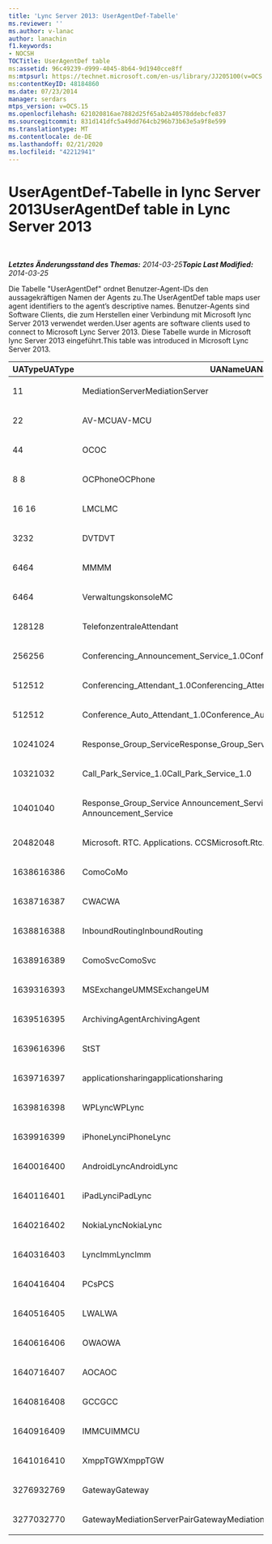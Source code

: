 ```yaml
---
title: 'Lync Server 2013: UserAgentDef-Tabelle'
ms.reviewer: ''
ms.author: v-lanac
author: lanachin
f1.keywords:
- NOCSH
TOCTitle: UserAgentDef table
ms:assetid: 96c49239-d999-4045-8b64-9d1940cce8ff
ms:mtpsurl: https://technet.microsoft.com/en-us/library/JJ205100(v=OCS.15)
ms:contentKeyID: 48184860
ms.date: 07/23/2014
manager: serdars
mtps_version: v=OCS.15
ms.openlocfilehash: 621020816ae7882d25f65ab2a40578ddebcfe837
ms.sourcegitcommit: 831d141dfc5a49dd764cb296b73b63e5a9f8e599
ms.translationtype: MT
ms.contentlocale: de-DE
ms.lasthandoff: 02/21/2020
ms.locfileid: "42212941"
---
```

<div data-xmlns="http://www.w3.org/1999/xhtml">

<div class="topic" data-xmlns="http://www.w3.org/1999/xhtml" data-msxsl="urn:schemas-microsoft-com:xslt" data-cs="https://msdn.microsoft.com/">

<div data-asp="https://msdn2.microsoft.com/asp">

# <a name="useragentdef-table-in-lync-server-2013"></a><span data-ttu-id="8ac9a-102">UserAgentDef-Tabelle in lync Server 2013</span><span class="sxs-lookup"><span data-stu-id="8ac9a-102">UserAgentDef table in Lync Server 2013</span></span>

</div>

<div id="mainSection">

<div id="mainBody">

<span> </span>

<span data-ttu-id="8ac9a-103">_**Letztes Änderungsstand des Themas:** 2014-03-25_</span><span class="sxs-lookup"><span data-stu-id="8ac9a-103">_**Topic Last Modified:** 2014-03-25_</span></span>

<span data-ttu-id="8ac9a-104">Die Tabelle "UserAgentDef" ordnet Benutzer-Agent-IDs den aussagekräftigen Namen der Agents zu.</span><span class="sxs-lookup"><span data-stu-id="8ac9a-104">The UserAgentDef table maps user agent identifiers to the agent’s descriptive names.</span></span> <span data-ttu-id="8ac9a-105">Benutzer-Agents sind Software Clients, die zum Herstellen einer Verbindung mit Microsoft lync Server 2013 verwendet werden.</span><span class="sxs-lookup"><span data-stu-id="8ac9a-105">User agents are software clients used to connect to Microsoft Lync Server 2013.</span></span> <span data-ttu-id="8ac9a-106">Diese Tabelle wurde in Microsoft lync Server 2013 eingeführt.</span><span class="sxs-lookup"><span data-stu-id="8ac9a-106">This table was introduced in Microsoft Lync Server 2013.</span></span>


<table>
<colgroup>
<col style="width: 33%" />
<col style="width: 33%" />
<col style="width: 33%" />
</colgroup>
<thead>
<tr class="header">
<th><span data-ttu-id="8ac9a-107">UAType</span><span class="sxs-lookup"><span data-stu-id="8ac9a-107">UAType</span></span></th>
<th><span data-ttu-id="8ac9a-108">UAName</span><span class="sxs-lookup"><span data-stu-id="8ac9a-108">UAName</span></span></th>
<th><span data-ttu-id="8ac9a-109">UACategory</span><span class="sxs-lookup"><span data-stu-id="8ac9a-109">UACategory</span></span></th>
</tr>
</thead>
<tbody>
<tr class="odd">
<td><p><span data-ttu-id="8ac9a-110">1</span><span class="sxs-lookup"><span data-stu-id="8ac9a-110">1</span></span></p></td>
<td><p><span data-ttu-id="8ac9a-111">MediationServer</span><span class="sxs-lookup"><span data-stu-id="8ac9a-111">MediationServer</span></span></p></td>
<td><p><span data-ttu-id="8ac9a-112">MediationServer</span><span class="sxs-lookup"><span data-stu-id="8ac9a-112">MediationServer</span></span></p></td>
</tr>
<tr class="even">
<td><p><span data-ttu-id="8ac9a-113">2</span><span class="sxs-lookup"><span data-stu-id="8ac9a-113">2</span></span></p></td>
<td><p><span data-ttu-id="8ac9a-114">AV-MCU</span><span class="sxs-lookup"><span data-stu-id="8ac9a-114">AV-MCU</span></span></p></td>
<td><p><span data-ttu-id="8ac9a-115">AV-MCU</span><span class="sxs-lookup"><span data-stu-id="8ac9a-115">AV-MCU</span></span></p></td>
</tr>
<tr class="odd">
<td><p><span data-ttu-id="8ac9a-116">4</span><span class="sxs-lookup"><span data-stu-id="8ac9a-116">4</span></span></p></td>
<td><p><span data-ttu-id="8ac9a-117">OC</span><span class="sxs-lookup"><span data-stu-id="8ac9a-117">OC</span></span></p></td>
<td><p><span data-ttu-id="8ac9a-118">OC</span><span class="sxs-lookup"><span data-stu-id="8ac9a-118">OC</span></span></p></td>
</tr>
<tr class="even">
<td><p><span data-ttu-id="8ac9a-119">8 </span><span class="sxs-lookup"><span data-stu-id="8ac9a-119">8</span></span></p></td>
<td><p><span data-ttu-id="8ac9a-120">OCPhone</span><span class="sxs-lookup"><span data-stu-id="8ac9a-120">OCPhone</span></span></p></td>
<td><p><span data-ttu-id="8ac9a-121">OCPhone</span><span class="sxs-lookup"><span data-stu-id="8ac9a-121">OCPhone</span></span></p></td>
</tr>
<tr class="odd">
<td><p><span data-ttu-id="8ac9a-122">16 </span><span class="sxs-lookup"><span data-stu-id="8ac9a-122">16</span></span></p></td>
<td><p><span data-ttu-id="8ac9a-123">LMC</span><span class="sxs-lookup"><span data-stu-id="8ac9a-123">LMC</span></span></p></td>
<td><p><span data-ttu-id="8ac9a-124">LMC</span><span class="sxs-lookup"><span data-stu-id="8ac9a-124">LMC</span></span></p></td>
</tr>
<tr class="even">
<td><p><span data-ttu-id="8ac9a-125">32</span><span class="sxs-lookup"><span data-stu-id="8ac9a-125">32</span></span></p></td>
<td><p><span data-ttu-id="8ac9a-126">DVT</span><span class="sxs-lookup"><span data-stu-id="8ac9a-126">DVT</span></span></p></td>
<td><p><span data-ttu-id="8ac9a-127">DVT</span><span class="sxs-lookup"><span data-stu-id="8ac9a-127">DVT</span></span></p></td>
</tr>
<tr class="odd">
<td><p><span data-ttu-id="8ac9a-128">64</span><span class="sxs-lookup"><span data-stu-id="8ac9a-128">64</span></span></p></td>
<td><p><span data-ttu-id="8ac9a-129">MM</span><span class="sxs-lookup"><span data-stu-id="8ac9a-129">MM</span></span></p></td>
<td><p><span data-ttu-id="8ac9a-130">MM</span><span class="sxs-lookup"><span data-stu-id="8ac9a-130">MM</span></span></p></td>
</tr>
<tr class="even">
<td><p><span data-ttu-id="8ac9a-131">64</span><span class="sxs-lookup"><span data-stu-id="8ac9a-131">64</span></span></p></td>
<td><p><span data-ttu-id="8ac9a-132">Verwaltungskonsole</span><span class="sxs-lookup"><span data-stu-id="8ac9a-132">MC</span></span></p></td>
<td><p><span data-ttu-id="8ac9a-133">MM</span><span class="sxs-lookup"><span data-stu-id="8ac9a-133">MM</span></span></p></td>
</tr>
<tr class="odd">
<td><p><span data-ttu-id="8ac9a-134">128</span><span class="sxs-lookup"><span data-stu-id="8ac9a-134">128</span></span></p></td>
<td><p><span data-ttu-id="8ac9a-135">Telefonzentrale</span><span class="sxs-lookup"><span data-stu-id="8ac9a-135">Attendant</span></span></p></td>
<td><p><span data-ttu-id="8ac9a-136">Telefonzentrale</span><span class="sxs-lookup"><span data-stu-id="8ac9a-136">Attendant</span></span></p></td>
</tr>
<tr class="even">
<td><p><span data-ttu-id="8ac9a-137">256</span><span class="sxs-lookup"><span data-stu-id="8ac9a-137">256</span></span></p></td>
<td><p><span data-ttu-id="8ac9a-138">Conferencing_Announcement_Service_1.0</span><span class="sxs-lookup"><span data-stu-id="8ac9a-138">Conferencing_Announcement_Service_1.0</span></span></p></td>
<td><p><span data-ttu-id="8ac9a-139">CAS</span><span class="sxs-lookup"><span data-stu-id="8ac9a-139">CAS</span></span></p></td>
</tr>
<tr class="odd">
<td><p><span data-ttu-id="8ac9a-140">512</span><span class="sxs-lookup"><span data-stu-id="8ac9a-140">512</span></span></p></td>
<td><p><span data-ttu-id="8ac9a-141">Conferencing_Attendant_1.0</span><span class="sxs-lookup"><span data-stu-id="8ac9a-141">Conferencing_Attendant_1.0</span></span></p></td>
<td><p><span data-ttu-id="8ac9a-142">CAA</span><span class="sxs-lookup"><span data-stu-id="8ac9a-142">CAA</span></span></p></td>
</tr>
<tr class="even">
<td><p><span data-ttu-id="8ac9a-143">512</span><span class="sxs-lookup"><span data-stu-id="8ac9a-143">512</span></span></p></td>
<td><p><span data-ttu-id="8ac9a-144">Conference_Auto_Attendant_1.0</span><span class="sxs-lookup"><span data-stu-id="8ac9a-144">Conference_Auto_Attendant_1.0</span></span></p></td>
<td><p><span data-ttu-id="8ac9a-145">CAA</span><span class="sxs-lookup"><span data-stu-id="8ac9a-145">CAA</span></span></p></td>
</tr>
<tr class="odd">
<td><p><span data-ttu-id="8ac9a-146">1024</span><span class="sxs-lookup"><span data-stu-id="8ac9a-146">1024</span></span></p></td>
<td><p><span data-ttu-id="8ac9a-147">Response_Group_Service</span><span class="sxs-lookup"><span data-stu-id="8ac9a-147">Response_Group_Service</span></span></p></td>
<td><p><span data-ttu-id="8ac9a-148">RGS</span><span class="sxs-lookup"><span data-stu-id="8ac9a-148">RGS</span></span></p></td>
</tr>
<tr class="even">
<td><p><span data-ttu-id="8ac9a-149">1032</span><span class="sxs-lookup"><span data-stu-id="8ac9a-149">1032</span></span></p></td>
<td><p><span data-ttu-id="8ac9a-150">Call_Park_Service_1.0</span><span class="sxs-lookup"><span data-stu-id="8ac9a-150">Call_Park_Service_1.0</span></span></p></td>
<td><p><span data-ttu-id="8ac9a-151">CPS</span><span class="sxs-lookup"><span data-stu-id="8ac9a-151">CPS</span></span></p></td>
</tr>
<tr class="odd">
<td><p><span data-ttu-id="8ac9a-152">1040</span><span class="sxs-lookup"><span data-stu-id="8ac9a-152">1040</span></span></p></td>
<td><p><span data-ttu-id="8ac9a-153">Response_Group_Service Announcement_Service</span><span class="sxs-lookup"><span data-stu-id="8ac9a-153">Response_Group_Service Announcement_Service</span></span></p></td>
<td><p><span data-ttu-id="8ac9a-154">AS</span><span class="sxs-lookup"><span data-stu-id="8ac9a-154">AS</span></span></p></td>
</tr>
<tr class="even">
<td><p><span data-ttu-id="8ac9a-155">2048</span><span class="sxs-lookup"><span data-stu-id="8ac9a-155">2048</span></span></p></td>
<td><p><span data-ttu-id="8ac9a-156">Microsoft. RTC. Applications. CCS</span><span class="sxs-lookup"><span data-stu-id="8ac9a-156">Microsoft.Rtc.Applications.Ccs</span></span></p></td>
<td><p><span data-ttu-id="8ac9a-157">CCS</span><span class="sxs-lookup"><span data-stu-id="8ac9a-157">CCS</span></span></p></td>
</tr>
<tr class="odd">
<td><p><span data-ttu-id="8ac9a-158">16386</span><span class="sxs-lookup"><span data-stu-id="8ac9a-158">16386</span></span></p></td>
<td><p><span data-ttu-id="8ac9a-159">Como</span><span class="sxs-lookup"><span data-stu-id="8ac9a-159">CoMo</span></span></p></td>
<td><p><span data-ttu-id="8ac9a-160">Como</span><span class="sxs-lookup"><span data-stu-id="8ac9a-160">CoMo</span></span></p></td>
</tr>
<tr class="even">
<td><p><span data-ttu-id="8ac9a-161">16387</span><span class="sxs-lookup"><span data-stu-id="8ac9a-161">16387</span></span></p></td>
<td><p><span data-ttu-id="8ac9a-162">CWA</span><span class="sxs-lookup"><span data-stu-id="8ac9a-162">CWA</span></span></p></td>
<td><p><span data-ttu-id="8ac9a-163">CWA</span><span class="sxs-lookup"><span data-stu-id="8ac9a-163">CWA</span></span></p></td>
</tr>
<tr class="odd">
<td><p><span data-ttu-id="8ac9a-164">16388</span><span class="sxs-lookup"><span data-stu-id="8ac9a-164">16388</span></span></p></td>
<td><p><span data-ttu-id="8ac9a-165">InboundRouting</span><span class="sxs-lookup"><span data-stu-id="8ac9a-165">InboundRouting</span></span></p></td>
<td><p><span data-ttu-id="8ac9a-166">InboundRouting</span><span class="sxs-lookup"><span data-stu-id="8ac9a-166">InboundRouting</span></span></p></td>
</tr>
<tr class="even">
<td><p><span data-ttu-id="8ac9a-167">16389</span><span class="sxs-lookup"><span data-stu-id="8ac9a-167">16389</span></span></p></td>
<td><p><span data-ttu-id="8ac9a-168">ComoSvc</span><span class="sxs-lookup"><span data-stu-id="8ac9a-168">ComoSvc</span></span></p></td>
<td><p><span data-ttu-id="8ac9a-169">ComoSvc</span><span class="sxs-lookup"><span data-stu-id="8ac9a-169">ComoSvc</span></span></p></td>
</tr>
<tr class="odd">
<td><p><span data-ttu-id="8ac9a-170">16393</span><span class="sxs-lookup"><span data-stu-id="8ac9a-170">16393</span></span></p></td>
<td><p><span data-ttu-id="8ac9a-171">MSExchangeUM</span><span class="sxs-lookup"><span data-stu-id="8ac9a-171">MSExchangeUM</span></span></p></td>
<td><p><span data-ttu-id="8ac9a-172">ExUM</span><span class="sxs-lookup"><span data-stu-id="8ac9a-172">ExUM</span></span></p></td>
</tr>
<tr class="even">
<td><p><span data-ttu-id="8ac9a-173">16395</span><span class="sxs-lookup"><span data-stu-id="8ac9a-173">16395</span></span></p></td>
<td><p><span data-ttu-id="8ac9a-174">ArchivingAgent</span><span class="sxs-lookup"><span data-stu-id="8ac9a-174">ArchivingAgent</span></span></p></td>
<td><p><span data-ttu-id="8ac9a-175">ARCHAGENT</span><span class="sxs-lookup"><span data-stu-id="8ac9a-175">ARCHAGENT</span></span></p></td>
</tr>
<tr class="odd">
<td><p><span data-ttu-id="8ac9a-176">16396</span><span class="sxs-lookup"><span data-stu-id="8ac9a-176">16396</span></span></p></td>
<td><p><span data-ttu-id="8ac9a-177">St</span><span class="sxs-lookup"><span data-stu-id="8ac9a-177">ST</span></span></p></td>
<td><p><span data-ttu-id="8ac9a-178">St</span><span class="sxs-lookup"><span data-stu-id="8ac9a-178">ST</span></span></p></td>
</tr>
<tr class="even">
<td><p><span data-ttu-id="8ac9a-179">16397</span><span class="sxs-lookup"><span data-stu-id="8ac9a-179">16397</span></span></p></td>
<td><p><span data-ttu-id="8ac9a-180">applicationsharing</span><span class="sxs-lookup"><span data-stu-id="8ac9a-180">applicationsharing</span></span></p></td>
<td><p><span data-ttu-id="8ac9a-181">ASMCU</span><span class="sxs-lookup"><span data-stu-id="8ac9a-181">ASMCU</span></span></p></td>
</tr>
<tr class="odd">
<td><p><span data-ttu-id="8ac9a-182">16398</span><span class="sxs-lookup"><span data-stu-id="8ac9a-182">16398</span></span></p></td>
<td><p><span data-ttu-id="8ac9a-183">WPLync</span><span class="sxs-lookup"><span data-stu-id="8ac9a-183">WPLync</span></span></p></td>
<td><p><span data-ttu-id="8ac9a-184">WPLync</span><span class="sxs-lookup"><span data-stu-id="8ac9a-184">WPLync</span></span></p></td>
</tr>
<tr class="even">
<td><p><span data-ttu-id="8ac9a-185">16399</span><span class="sxs-lookup"><span data-stu-id="8ac9a-185">16399</span></span></p></td>
<td><p><span data-ttu-id="8ac9a-186">iPhoneLync</span><span class="sxs-lookup"><span data-stu-id="8ac9a-186">iPhoneLync</span></span></p></td>
<td><p><span data-ttu-id="8ac9a-187">iPhoneLync</span><span class="sxs-lookup"><span data-stu-id="8ac9a-187">iPhoneLync</span></span></p></td>
</tr>
<tr class="odd">
<td><p><span data-ttu-id="8ac9a-188">16400</span><span class="sxs-lookup"><span data-stu-id="8ac9a-188">16400</span></span></p></td>
<td><p><span data-ttu-id="8ac9a-189">AndroidLync</span><span class="sxs-lookup"><span data-stu-id="8ac9a-189">AndroidLync</span></span></p></td>
<td><p><span data-ttu-id="8ac9a-190">AndroidLync</span><span class="sxs-lookup"><span data-stu-id="8ac9a-190">AndroidLync</span></span></p></td>
</tr>
<tr class="even">
<td><p><span data-ttu-id="8ac9a-191">16401</span><span class="sxs-lookup"><span data-stu-id="8ac9a-191">16401</span></span></p></td>
<td><p><span data-ttu-id="8ac9a-192">iPadLync</span><span class="sxs-lookup"><span data-stu-id="8ac9a-192">iPadLync</span></span></p></td>
<td><p><span data-ttu-id="8ac9a-193">iPadLync</span><span class="sxs-lookup"><span data-stu-id="8ac9a-193">iPadLync</span></span></p></td>
</tr>
<tr class="odd">
<td><p><span data-ttu-id="8ac9a-194">16402</span><span class="sxs-lookup"><span data-stu-id="8ac9a-194">16402</span></span></p></td>
<td><p><span data-ttu-id="8ac9a-195">NokiaLync</span><span class="sxs-lookup"><span data-stu-id="8ac9a-195">NokiaLync</span></span></p></td>
<td><p><span data-ttu-id="8ac9a-196">NokiaLync</span><span class="sxs-lookup"><span data-stu-id="8ac9a-196">NokiaLync</span></span></p></td>
</tr>
<tr class="even">
<td><p><span data-ttu-id="8ac9a-197">16403</span><span class="sxs-lookup"><span data-stu-id="8ac9a-197">16403</span></span></p></td>
<td><p><span data-ttu-id="8ac9a-198">LyncImm</span><span class="sxs-lookup"><span data-stu-id="8ac9a-198">LyncImm</span></span></p></td>
<td><p><span data-ttu-id="8ac9a-199">LyncImm</span><span class="sxs-lookup"><span data-stu-id="8ac9a-199">LyncImm</span></span></p></td>
</tr>
<tr class="odd">
<td><p><span data-ttu-id="8ac9a-200">16404</span><span class="sxs-lookup"><span data-stu-id="8ac9a-200">16404</span></span></p></td>
<td><p><span data-ttu-id="8ac9a-201">PCs</span><span class="sxs-lookup"><span data-stu-id="8ac9a-201">PCS</span></span></p></td>
<td><p><span data-ttu-id="8ac9a-202">PCs</span><span class="sxs-lookup"><span data-stu-id="8ac9a-202">PCS</span></span></p></td>
</tr>
<tr class="even">
<td><p><span data-ttu-id="8ac9a-203">16405</span><span class="sxs-lookup"><span data-stu-id="8ac9a-203">16405</span></span></p></td>
<td><p><span data-ttu-id="8ac9a-204">LWA</span><span class="sxs-lookup"><span data-stu-id="8ac9a-204">LWA</span></span></p></td>
<td><p><span data-ttu-id="8ac9a-205">LWA</span><span class="sxs-lookup"><span data-stu-id="8ac9a-205">LWA</span></span></p></td>
</tr>
<tr class="odd">
<td><p><span data-ttu-id="8ac9a-206">16406</span><span class="sxs-lookup"><span data-stu-id="8ac9a-206">16406</span></span></p></td>
<td><p><span data-ttu-id="8ac9a-207">OWA</span><span class="sxs-lookup"><span data-stu-id="8ac9a-207">OWA</span></span></p></td>
<td><p><span data-ttu-id="8ac9a-208">OWA</span><span class="sxs-lookup"><span data-stu-id="8ac9a-208">OWA</span></span></p></td>
</tr>
<tr class="even">
<td><p><span data-ttu-id="8ac9a-209">16407</span><span class="sxs-lookup"><span data-stu-id="8ac9a-209">16407</span></span></p></td>
<td><p><span data-ttu-id="8ac9a-210">AOC</span><span class="sxs-lookup"><span data-stu-id="8ac9a-210">AOC</span></span></p></td>
<td><p><span data-ttu-id="8ac9a-211">AOC</span><span class="sxs-lookup"><span data-stu-id="8ac9a-211">AOC</span></span></p></td>
</tr>
<tr class="odd">
<td><p><span data-ttu-id="8ac9a-212">16408</span><span class="sxs-lookup"><span data-stu-id="8ac9a-212">16408</span></span></p></td>
<td><p><span data-ttu-id="8ac9a-213">GCC</span><span class="sxs-lookup"><span data-stu-id="8ac9a-213">GCC</span></span></p></td>
<td><p><span data-ttu-id="8ac9a-214">GCC</span><span class="sxs-lookup"><span data-stu-id="8ac9a-214">GCC</span></span></p></td>
</tr>
<tr class="even">
<td><p><span data-ttu-id="8ac9a-215">16409</span><span class="sxs-lookup"><span data-stu-id="8ac9a-215">16409</span></span></p></td>
<td><p><span data-ttu-id="8ac9a-216">IMMCU</span><span class="sxs-lookup"><span data-stu-id="8ac9a-216">IMMCU</span></span></p></td>
<td><p><span data-ttu-id="8ac9a-217">IMMCU</span><span class="sxs-lookup"><span data-stu-id="8ac9a-217">IMMCU</span></span></p></td>
</tr>
<tr class="odd">
<td><p><span data-ttu-id="8ac9a-218">16410</span><span class="sxs-lookup"><span data-stu-id="8ac9a-218">16410</span></span></p></td>
<td><p><span data-ttu-id="8ac9a-219">XmppTGW</span><span class="sxs-lookup"><span data-stu-id="8ac9a-219">XmppTGW</span></span></p></td>
<td><p><span data-ttu-id="8ac9a-220">XmppGateway</span><span class="sxs-lookup"><span data-stu-id="8ac9a-220">XmppGateway</span></span></p></td>
</tr>
<tr class="even">
<td><p><span data-ttu-id="8ac9a-221">32769</span><span class="sxs-lookup"><span data-stu-id="8ac9a-221">32769</span></span></p></td>
<td><p><span data-ttu-id="8ac9a-222">Gateway</span><span class="sxs-lookup"><span data-stu-id="8ac9a-222">Gateway</span></span></p></td>
<td><p><span data-ttu-id="8ac9a-223">Gateway</span><span class="sxs-lookup"><span data-stu-id="8ac9a-223">Gateway</span></span></p></td>
</tr>
<tr class="odd">
<td><p><span data-ttu-id="8ac9a-224">32770</span><span class="sxs-lookup"><span data-stu-id="8ac9a-224">32770</span></span></p></td>
<td><p><span data-ttu-id="8ac9a-225">GatewayMediationServerPair</span><span class="sxs-lookup"><span data-stu-id="8ac9a-225">GatewayMediationServerPair</span></span></p></td>
<td><p><span data-ttu-id="8ac9a-226">GatewayMediationServerPair</span><span class="sxs-lookup"><span data-stu-id="8ac9a-226">GatewayMediationServerPair</span></span></p></td>
</tr>
</tbody>
</table>


</div>

<span> </span>

</div>

</div>

</div>

